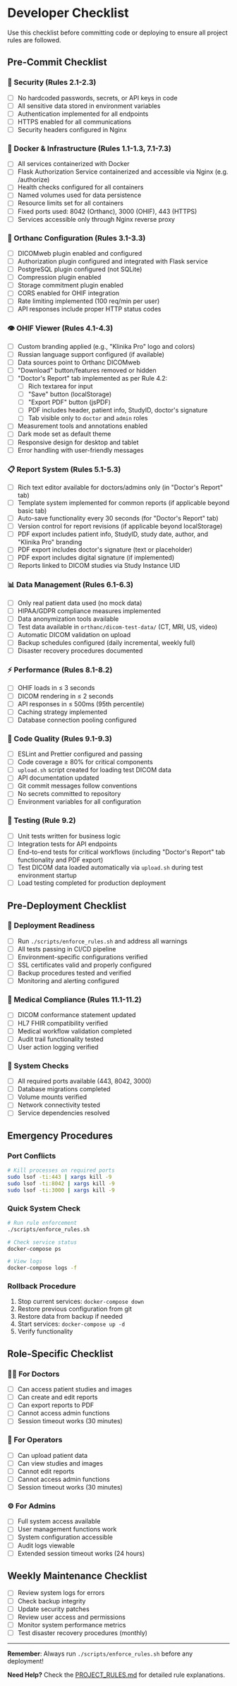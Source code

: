 # Developer Checklist

Use this checklist before committing code or deploying to ensure all project rules are followed.

## Pre-Commit Checklist

### 🔐 Security (Rules 2.1-2.3)
- [ ] No hardcoded passwords, secrets, or API keys in code
- [ ] All sensitive data stored in environment variables
- [ ] Authentication implemented for all endpoints
- [ ] HTTPS enabled for all communications
- [ ] Security headers configured in Nginx

### 🐳 Docker & Infrastructure (Rules 1.1-1.3, 7.1-7.3)
- [ ] All services containerized with Docker
- [ ] Flask Authorization Service containerized and accessible via Nginx (e.g. /authorize)
- [ ] Health checks configured for all containers
- [ ] Named volumes used for data persistence
- [ ] Resource limits set for all containers
- [ ] Fixed ports used: 8042 (Orthanc), 3000 (OHIF), 443 (HTTPS)
- [ ] Services accessible only through Nginx reverse proxy

### 🏥 Orthanc Configuration (Rules 3.1-3.3)
- [ ] DICOMweb plugin enabled and configured
- [ ] Authorization plugin configured and integrated with Flask service
- [ ] PostgreSQL plugin configured (not SQLite)
- [ ] Compression plugin enabled
- [ ] Storage commitment plugin enabled
- [ ] CORS enabled for OHIF integration
- [ ] Rate limiting implemented (100 req/min per user)
- [ ] API responses include proper HTTP status codes

### 👁️ OHIF Viewer (Rules 4.1-4.3)
- [ ] Custom branding applied (e.g., "Klinika Pro" logo and colors)
- [ ] Russian language support configured (if available)
- [ ] Data sources point to Orthanc DICOMweb
- [ ] "Download" button/features removed or hidden
- [ ] "Doctor's Report" tab implemented as per Rule 4.2:
    - [ ] Rich textarea for input
    - [ ] "Save" button (localStorage)
    - [ ] "Export PDF" button (jsPDF)
    - [ ] PDF includes header, patient info, StudyID, doctor's signature
    - [ ] Tab visible only to `doctor` and `admin` roles
- [ ] Measurement tools and annotations enabled
- [ ] Dark mode set as default theme
- [ ] Responsive design for desktop and tablet
- [ ] Error handling with user-friendly messages

### 📋 Report System (Rules 5.1-5.3)
- [ ] Rich text editor available for doctors/admins only (in "Doctor's Report" tab)
- [ ] Template system implemented for common reports (if applicable beyond basic tab)
- [ ] Auto-save functionality every 30 seconds (for "Doctor's Report" tab)
- [ ] Version control for report revisions (if applicable beyond localStorage)
- [ ] PDF export includes patient info, StudyID, study date, author, and "Klinika Pro" branding
- [ ] PDF export includes doctor's signature (text or placeholder)
- [ ] PDF export includes digital signature (if implemented)
- [ ] Reports linked to DICOM studies via Study Instance UID

### 📊 Data Management (Rules 6.1-6.3)
- [ ] Only real patient data used (no mock data)
- [ ] HIPAA/GDPR compliance measures implemented
- [ ] Data anonymization tools available
- [ ] Test data available in `orthanc/dicom-test-data/` (CT, MRI, US, video)
- [ ] Automatic DICOM validation on upload
- [ ] Backup schedules configured (daily incremental, weekly full)
- [ ] Disaster recovery procedures documented

### ⚡ Performance (Rules 8.1-8.2)
- [ ] OHIF loads in ≤ 3 seconds
- [ ] DICOM rendering in ≤ 2 seconds
- [ ] API responses in ≤ 500ms (95th percentile)
- [ ] Caching strategy implemented
- [ ] Database connection pooling configured

### 🧪 Code Quality (Rules 9.1-9.3)
- [ ] ESLint and Prettier configured and passing
- [ ] Code coverage ≥ 80% for critical components
- [ ] `upload.sh` script created for loading test DICOM data
- [ ] API documentation updated
- [ ] Git commit messages follow conventions
- [ ] No secrets committed to repository
- [ ] Environment variables for all configuration

### 🔄 Testing (Rule 9.2)
- [ ] Unit tests written for business logic
- [ ] Integration tests for API endpoints
- [ ] End-to-end tests for critical workflows (including "Doctor's Report" tab functionality and PDF export)
- [ ] Test DICOM data loaded automatically via `upload.sh` during test environment startup
- [ ] Load testing completed for production deployment

## Pre-Deployment Checklist

### 🚀 Deployment Readiness
- [ ] Run `./scripts/enforce_rules.sh` and address all warnings
- [ ] All tests passing in CI/CD pipeline
- [ ] Environment-specific configurations verified
- [ ] SSL certificates valid and properly configured
- [ ] Backup procedures tested and verified
- [ ] Monitoring and alerting configured

### 🏥 Medical Compliance (Rules 11.1-11.2)
- [ ] DICOM conformance statement updated
- [ ] HL7 FHIR compatibility verified
- [ ] Medical workflow validation completed
- [ ] Audit trail functionality tested
- [ ] User action logging verified

### 🔧 System Checks
- [ ] All required ports available (443, 8042, 3000)
- [ ] Database migrations completed
- [ ] Volume mounts verified
- [ ] Network connectivity tested
- [ ] Service dependencies resolved

## Emergency Procedures

### Port Conflicts
```bash
# Kill processes on required ports
sudo lsof -ti:443 | xargs kill -9
sudo lsof -ti:8042 | xargs kill -9
sudo lsof -ti:3000 | xargs kill -9
```

### Quick System Check
```bash
# Run rule enforcement
./scripts/enforce_rules.sh

# Check service status
docker-compose ps

# View logs
docker-compose logs -f
```

### Rollback Procedure
1. Stop current services: `docker-compose down`
2. Restore previous configuration from git
3. Restore data from backup if needed
4. Start services: `docker-compose up -d`
5. Verify functionality

## Role-Specific Checklist

### 👨‍⚕️ For Doctors
- [ ] Can access patient studies and images
- [ ] Can create and edit reports
- [ ] Can export reports to PDF
- [ ] Cannot access admin functions
- [ ] Session timeout works (30 minutes)

### 👥 For Operators
- [ ] Can upload patient data
- [ ] Can view studies and images
- [ ] Cannot edit reports
- [ ] Cannot access admin functions
- [ ] Session timeout works (30 minutes)

### ⚙️ For Admins
- [ ] Full system access available
- [ ] User management functions work
- [ ] System configuration accessible
- [ ] Audit logs viewable
- [ ] Extended session timeout works (24 hours)

## Weekly Maintenance Checklist

- [ ] Review system logs for errors
- [ ] Check backup integrity
- [ ] Update security patches
- [ ] Review user access and permissions
- [ ] Monitor system performance metrics
- [ ] Test disaster recovery procedures (monthly)

---

**Remember**: Always run `./scripts/enforce_rules.sh` before any deployment!

**Need Help?** Check the [PROJECT_RULES.md](./PROJECT_RULES.md) for detailed rule explanations. 